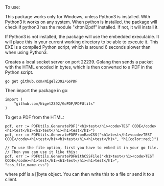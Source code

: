 To use:

This package works only for Windows, unless Python3 is installed. With Python3 it works on any system.
When python is installed, the package will check if python3 has the module "xhtml2pdf" installed.
If not, it will install it.

If Python3 is not installed, the package will use the embedded executable. 
It will place this in your current working directory to be able to execute it.
This EXE is a compiled Python script, which is around 6 seconds slower than when using Python3.

Creates a local socket server on port 22239. 
Golang then sends a packet with the HTML encoded in bytes, which is then converted to a PDF in the Python script.

```
go get github.com/Nigel2392/GoPDF
```
Then import the package in go:
```
import (
	"github.com/Nigel2392/GoPDF/PDFUtils"
)
```
To get a PDF from the HTML:
```
pdf, err := PDFUtils.GeneratePDF("<h1>test</h1><code>TEST CODE</code><h1>test</h1><h1>test</h1><h1>test</h1>")
pdf, err := PDFUtils.GeneratePDFFromRawCSS("<h1>test</h1><code>TEST CODE</code><h1>test</h1><h1>test</h1><h1>test</h1>", "h1{color:red;}")

// To use the file option, first you have to embed it in your go file.
// Then you can use it like this:
pdf, err := PDFUtils.GeneratePDFWithCSSFile("<h1>test</h1><code>TEST CODE</code><h1>test</h1><h1>test</h1><h1>test</h1>", "css_file_name.css")
```
where pdf is a []byte object. 
You can then write this to a file or send it to a client.
